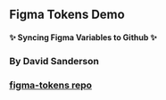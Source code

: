<!-- section-title: 0 - Intro -->

## Figma Tokens Demo

#### :sparkles: Syncing Figma Variables to Github :sparkles: 

### By David Sanderson
### [figma-tokens repo](https://github.com/meowwolf/figma-tokens)
